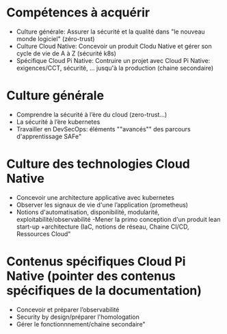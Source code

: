 
# Compétences à acquérir
- Culture générale: Assurer la sécurité et la qualité dans "le nouveau monde logiciel" (zéro-trust)
- Culture Cloud Native: Concevoir un produit Clodu Native et gérer son cycle de vie de A à Z (sécurité k8s)
- Spécifique Cloud Pi Native: Contruire un projet avec Cloud Pi Native: exigences/CCT, sécurité, ... jusqu'à la production (chaine secondaire)

# Culture générale
- Comprendre la sécurité à l’ère du cloud (zero-trust...)
- La sécurité à l’ère  kubernetes
- Travailler en DevSecOps: éléments ""avancés"" des parcours d'apprentissage SAFe"

# Culture des technologies Cloud Native
- Concevoir une architecture applicative avec kubernetes
- Observer les signaux de vie d'une l’application (prometheus)
- Notions d'automatisation, disponibilité, modularité, exploitabilité/observabilité
-Mener la primo conception d'un produit lean start-up +architecture (IaC, notions de réseau, Chaine CI/CD, Ressources Cloud"

# Contenus spécifiques Cloud Pi Native (pointer des contenus spécifiques de la documentation) 
- Concevoir et préparer l’observabilité
- Security by design/préparer l'homologation
- Gérer le fonctionnnement/chaine secondaire"
